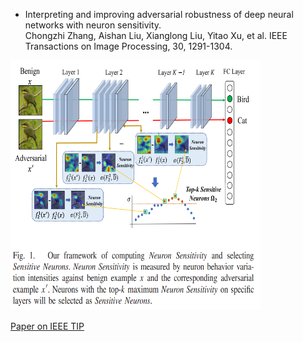 * Interpreting and improving adversarial robustness of deep neural networks with neuron sensitivity.  
Chongzhi Zhang, Aishan Liu, Xianglong Liu, Yitao Xu, et al. IEEE Transactions on Image Processing, 30, 1291-1304. 
<img src="/images/sns.png" height = 400 width = 400>  

[Paper on IEEE TIP](https://ieeexplore.ieee.org/abstract/document/9286885)
